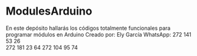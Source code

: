 # ModulesArduino
En este depósito hallarás los códigos totalmente funcionales para programar módulos en Arduino
Creado por: Ely García
WhatsApp: 272 141 53 26  
          272 181 23 64
          272 104 95 74
